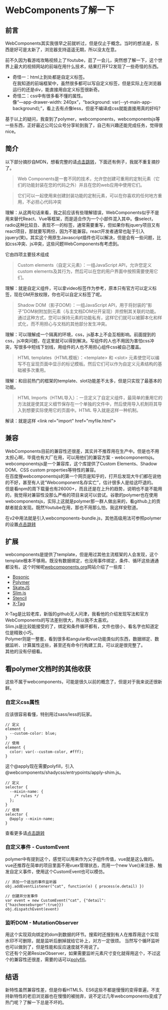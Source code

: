 # WebComponents了解一下

## 前言

WebComponents其实我很早之前就听过，但是仅止于概念。当时的想法是，东西是好可是太新了，浏览器支持遥遥无期，所以没太在意。  

前不久因为看游戏攻略视频上了Youtube，逛了一会儿，突然想了解一下，这个世界上最大的视频网站的前端在用什么技术，结果打开F12发现了一些奇怪的东西。  
* 奇怪一：html上到处都是自定义标签。  
在我知道的前端框架中，虽然很多都可以写自定义标签，但是实际上在浏览器运行的还是div，能直接用自定义标签很新奇。
* 奇怪二：css中有很多看不懂的属性。  
像“—app-drawer-width: 240px”，“background: var(--yt-main-app-background);”，看上去有点像less，但是不编译成css就能直接用真的好吗?

基于以上的疑问，我查到了polymer，webcomponents，webcomponentsjs等一些东西，正好最近公司公众号分享轮到我了，自己有兴趣还能完成任务，觉得很nice。

## 简介

以下部分摘抄自MDN，想看完整的请[点击跳转](https://developer.mozilla.org/zh-CN/docs/Web/Web_Components)，下面还有例子，我就不重复摘抄了。
> Web Components是一套不同的技术，允许您创建可重用的定制元素（它们的功能封装在您的代码之外）并且在您的web应用中使用它们。  

> 它们可以一起使用来创建封装功能的定制元素，可以在你喜欢的任何地方重用，不必担心代码冲突  

理解：从这两句话来看，我之前应该有些理解错误，WebComponents似乎不是用来替代React、Vue等框架，而是适合作为一个小部件混入其中。像select，radio这种比较丑、表现不一的标签，通常需要重写，但如果你有jquery项目又有react项目，那就要写两份，因为不能兼容。react开发者通常也耻于引入jquery(笑)。其实这个用原生Javascript插件也可以解决，但是会有一些问题，比如css冲突、js冲突，这些问题WebComponents有考虑到。

它由四项主要技术组成
> Custom elements（自定义元素）：一组JavaScript API，允许您定义custom elements及其行为，然后可以在您的用户界面中按照需要使用它们。

理解：就是自定义组件，可以拿video标签作为参考，原本只有官方可以定义标签，现在GM开放权限，你也可以自定义标签了呢。

> Shadow DOM（影子DOM）：一组JavaScript API，用于将封装的“影子”DOM树附加到元素（与主文档DOM分开呈现）并控制其关联的功能。通过这种方式，您可以保持元素的功能私有，这样它们就可以被脚本化和样式化，而不用担心与文档的其他部分发生冲突。

理解：可以理解成一个隔离的环境，css，js基本上不会互相影响。前面提到的css，js冲突问题，在这里就可以得到解决。写组件的人也不用因为害怕css冲突，写很多中短线下划线，用组件的人也不用担心组件css被自己覆盖。

> HTML templates（HTML模板）：\<template\> 和 \<slot\> 元素使您可以编写不在呈现页面中显示的标记模板。然后它们可以作为自定义元素结构的基础被多次重用。

理解：和目前热门的框架的template、slot功能差不太多，但是只实现了最基本的功能。

> HTML Imports（HTML导入）：一旦定义了自定义组件，最简单的重用它的方法就是使其定义细节保存在一个单独的文件中，然后使用导入机制将其导入到想要实际使用它的页面中。HTML 导入就是这样一种机制。

解读：就是这样 \<link rel="import" href="myfile.html"\>

## 兼容

WebComponents目前的兼容性还很差，其实并不推荐用在生产中。但是也不用太担心啊，毕竟也有大厂在用，可以用他们的兼容方案 - webcomponentsjs。  
webcomponentsjs是一个兼容库，这个库提供了Custom Elements、Shadow DOM、CSS custom properties等特性的兼容。  
在百度搜webcomponentsjs的第一个网页是知乎的，打开后发现大牛们都在说他的不好，甚至有人说“Webcomponent名存实亡”，估计很多人是给这吓退的。  
但是看npm的周下载量也有26000+，而且还是在上升的趋势，说明也不是不能用的，我觉得对兼容性没那么严格的项目来说可以尝试。谷歌的polymer也在使用webcomponentsjs，实际上这就是polymer那一群人做出来的，看github上的贡献者就会发现。既然Youtube在用，那也不用那么怕，我这样安慰道。

在v2中用法就是引入webcomponents-bundle.js，其他高级用法可参照polymer的设置[点击跳转](https://polymer-zh.cn/3.0/docs/polyfills)

## 扩展
webcomponents是提供了template，但是用过其他主流框架的人会发现，这个template根本不够用。既没有数据绑定，也没用事件绑定，条件、循环这些通通都没有。这个时候呢[webcomponents.org](https://www.webcomponents.org/introduction)网站介绍了一些库：  
* [Bosonic](https://bosonic.github.io/)
* [Polymer](https://www.polymer-project.org/)
* [SkateJS](https://github.com/skatejs/skatejs)
* [Slim.js](http://slimjs.com/)
* [Stencil](https://stenciljs.com/)
* [X-Tag](https://x-tag.github.io/)

X-Tag是比较老库，新版的github无人问津，我看他的介绍发现写法和官方WebComponents的写法差别很大，所以我不太喜欢。  
Slim.js是比较能接受的了，绑定和条件循环都有，文件也很小，看名字也知道定位是精致小巧。  
Polymer则是一整套，看到很多和angular和vue功能类似的东西，数据绑定、数据监听、计算属性这些，甚至还有命令行构建工具，可以说是很完整了。  
其他的没有仔细看。   

## 看polymer文档时的其他收获
这些不属于webcomponents，可能是很久以前的概念了，但是对于我来说还很新鲜。
### 自定义css属性
应该很容易看懂，特别用过sass/less的玩家。
```
// 定义
element {
  --custom-color: blue;
}
// 使用
element {
  color: var(--custom-color, #fff);
}
```
这个@apply现在需要polyfill，引入@webcomponents/shadycss/entrypoints/apply-shim.js。
```
// 定义
selector {
  --mixin-name: {
    /* rules */
  };
}
// 使用
selector {
  @apply --mixin-name;
}
```
查看更多请[点击跳转](https://polymer-zh.cn/3.0/docs/devguide/custom-css-properties)

### 自定义事件 - CustomEvent
polymer中有提到这个，感觉可以用来作为父子组件传值，vue就是这么做的。vue还推荐在简单的项目里面不用vuex管理状态，而用一个new Vue()来注册、触发自定义事件，使用这个CustomEvent也可以模仿。
```
// 添加一个适当的事件监听器
obj.addEventListener("cat", function(e) { process(e.detail) })

// 创建并分发事件
var event = new CustomEvent("cat", {"detail":{"hazcheeseburger":true}})
obj.dispatchEvent(event)
```

### 监听DOM - MutationObserver
用这个实现双向绑定的dom到数据的环节。搜索时还搜到有人在推荐用这个实现水印不可删除，就是监听后删掉就给它补上，对方一定很烦。
当然写个循环监听也可以做到了，但是性能和反应速度就不用说了。  
它还有个兄弟ResizeObserver，如果需要监听元素尺寸变化就得用这个，不过这个的兼容性还很差，需要的话可以[polyfill](https://link.zhihu.com/?target=https%3A//github.com/WICG/ResizeObserver)。

## 结语
新特性虽然兼容性差，但是你看HTML5、ES6这些不都是慢慢的变得普遍，不支持新特性的老旧浏览器也在慢慢的被抛弃，说不定过几年webcomponents变成了热门呢？了解一下总是不坏的。
